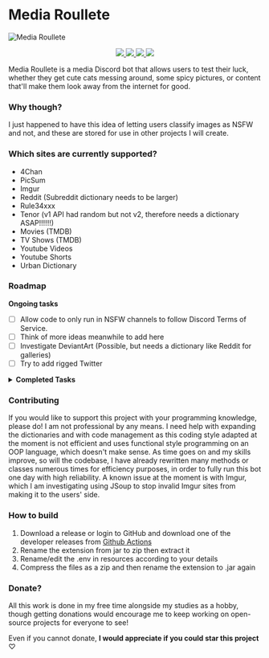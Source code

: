 # Media Roullete
![Media Roullete](https://i.postimg.cc/d10Bgt57/banner.png)

<p align="center">
  <a href="https://discord.gg/hrahDvBu42">
    <img src="https://img.shields.io/badge/Join%20us%20on-Discord-7289DA?style=for-the-badge&logo=discord&logoColor=white"/>
  </a>
  <a href="https://www.buymeacoffee.com/HashyDev">
    <img src="https://img.shields.io/badge/Buy%20me%20a-Coffee-FFDD00?style=for-the-badge&logo=buy-me-a-coffee&logoColor=black"/>
  </a>
  <a href="https://www.patreon.com/hashyVentures">
    <img src="https://img.shields.io/badge/Support%20me%20on-Patreon-F96854?style=for-the-badge&logo=patreon&logoColor=white"/>
  </a>
  <a href="https://x.com/CodaDev_">
    <img src="https://img.shields.io/badge/Follow%20me%20on-X-000000?style=for-the-badge&logo=x&logoColor=white"/>
  </a>
</p>

Media Roullete is a media Discord bot that allows users to test their luck, whether they get cute cats messing around, some spicy pictures, or content that'll make them look away from the internet for good.

### Why though?
I just happened to have this idea of letting users classify images as NSFW and not, and these are stored for use in other projects I will create.

### Which sites are currently supported?
- 4Chan
- PicSum
- Imgur
- Reddit (Subreddit dictionary needs to be larger)
- Rule34xxx
- Tenor (v1 API had random but not v2, therefore needs a dictionary ASAP!!!!!!)
- Movies (TMDB)
- TV Shows (TMDB)
- Youtube Videos
- Youtube Shorts
- Urban Dictionary

### Roadmap
**Ongoing tasks**

- [ ] Allow code to only run in NSFW channels to follow Discord Terms of Service.
- [ ] Think of more ideas meanwhile to add here
- [ ] Investigate DeviantArt (Possible, but needs a dictionary like Reddit for galleries)
- [ ] Try to add rigged Twitter

<details><summary><strong>Completed Tasks</strong></summary>

- [x] ~~Discord bot for receiving images~~
- [x] ~~Adding a variety of popular subreddits~~
- [x] ~~Create probability table for RandomImage for integration with other parts of the project~~
- [x] ~~Create a webhook/database system for receiving NSFW rating and storing them~~
- [x] ~~Allow users to use their own Reddit API keys (May be discarded for now)~~
- [x] ~~Add "Search for Image" feature where users will find an image~~

</details>

### Contributing
If you would like to support this project with your programming knowledge, please do! I am not professional by any means. I need help with expanding the dictionaries and with code management as this coding style adapted at the moment is not efficient and uses functional style programming on an OOP language, which doesn't make sense. As time goes on and my skills improve, so will the codebase, I have already rewritten many methods or classes numerous times for efficiency purposes, in order to fully run this bot one day with high reliability. A known issue at the moment is with Imgur, which I am investigating using JSoup to stop invalid Imgur sites from making it to the users' side.

### How to build
1. Download a release or login to GitHub and download one of the developer releases from [Github Actions](https://github.com/Hashyies/MediaRoulette/actions)
2. Rename the extension from jar to zip then extract it
3. Rename/edit the .env in resources according to your details
4. Compress the files as a zip and then rename the extension to .jar again

### Donate?
All this work is done in my free time alongside my studies as a hobby, though getting donations would encourage me to keep working on open-source projects for everyone to see! 

Even if you cannot donate, **I would appreciate if you could star this project** ♡
